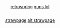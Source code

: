 # 


<p align="center">
<img src="https://wilardo.crd.co/assets/images/gallery05/4e83b748.gif?v=d19c95ca" alt="" class="center">


<p align="center">
<a href="https://retrospring.net/@pregnantgeto">retrospring</a>  <a href="https://guns.lol/sukunagod">guns.lol</a>
</p>


<p align="center">
<img src="https://i.imgur.com/LOee0vP.png" alt="" class="center">

</p>

<p align="center">
<a href="https://homesicks.straw.page/">strawpage</a>  <a href="https://getoguru.straw.page/">alt strawpage</a> 
</p>

<p align="center">



